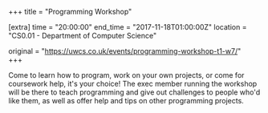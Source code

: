 +++
title = "Programming Workshop"

[extra]
time = "20:00:00"
end_time = "2017-11-18T01:00:00Z"
location = "CS0.01 - Department of Computer Science"

original = "https://uwcs.co.uk/events/programming-workshop-t1-w7/"    
+++

Come to learn how to program, work on your own projects, or come for coursework help, it's your choice\! The exec member running the workshop will be there to teach programming and give out challenges to people who'd like them, as well as offer help and tips on other programming projects.

